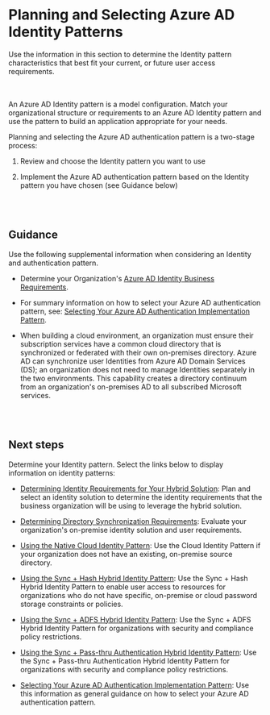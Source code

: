 # Planning and Selecting Azure AD Identity Patterns
Use the information in this section to determine the Identity pattern characteristics that best fit your current, or future user access requirements.  
<br />
<br />

An Azure AD Identity pattern is a model configuration. Match your organizational structure or requirements to an Azure AD Identity pattern and use the pattern to build an application appropriate for your needs.

Planning and selecting the Azure AD authentication pattern is a two-stage process:

  1. Review and choose the Identity pattern you want to use
	
  2. Implement the Azure AD authentication pattern based on the Identity pattern you have chosen (see Guidance below)
<br />
<br />

## Guidance
Use the following supplemental information when considering an Identity and authentication pattern.

  - Determine your Organization's [Azure AD Identity Business Requirements](https://docs.microsoft.com/en-us/azure/active-directory/active-directory-hybrid-identity-design-considerations-business-needs#determine-business-needs). 
	
  - For summary information on how to select your Azure AD authentication pattern, see: [Selecting Your Azure AD Authentication Implementation Pattern](1.7-Selecting-your-Azure-AD-Authentication-Implementation-Pattern.md).

  - When building a cloud environment, an organization must ensure their subscription services have a common cloud directory that is synchronized or federated with their own on-premises directory. Azure AD can synchronize user Identities from Azure AD Domain Services (DS); an organization does not need to manage Identities separately in the two environments. This capability creates a directory continuum from an organization's on-premises AD to all  subscribed Microsoft services. 
<br />
<br />

## Next steps
Determine your Identity pattern. Select the links below to display information on identity patterns:

  - [Determining Identity Requirements for Your Hybrid Solution](1.1-Determining-Requirements-for-the-Hybrid-Identity-Solution.md):  Plan and select an identity solution to determine the identity requirements that the business organization will be using to leverage the hybrid solution.
	
  - [Determining Directory Synchronization Requirements](1.2-Determining-Directory-Synchronization-Requirements.md): Evaluate your organization's on-premise identity solution and user requirements. 

  - [Using the Native Cloud Identity Pattern](1.3-Using-the-Native-Cloud-Identity-Pattern.md): Use the Cloud Identity Pattern if your organization does not have an existing, on-premise source directory. 

  - [Using the Sync + Hash Hybrid Identity Pattern](1.4-Using-the-Sync-and-Hash-Hybrid-Identity-Pattern.md):  Use the Sync + Hash Hybrid Identity Pattern to enable user access to resources for organizations who do not have specific, on-premise or cloud password storage constraints or policies.

  - [Using the Sync + ADFS Hybrid Identity Pattern](1.5-Using-the-Sync-and-ADFS-Hybrid-Identity-Pattern.md):  Use the Sync + ADFS Hybrid Identity Pattern for organizations with security and compliance policy restrictions.

  - [Using the Sync + Pass-thru Authentication Hybrid Identity Pattern](1.6-Using-the-Sync-and-Pass-thru-Authentication-Hybrid-Identity-Pattern.md):  Use the Sync + Pass-thru Authentication Hybrid Identity Pattern for organizations with security and compliance policy restrictions.

  - [Selecting Your Azure AD Authentication Implementation Pattern](1.7-Selecting-your-Azure-AD-Authentication-Implementation-Pattern.md):  Use this information as general guidance on how to select your Azure AD authentication pattern. 

